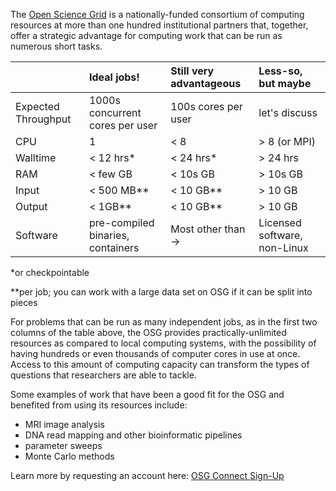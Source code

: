 [title]: - "Is the Open Science Grid for You?"


The [Open Science Grid][osg] is a nationally-funded consortium of computing resources 
at more than one hundred institutional partners that, together, offer a strategic 
advantage for computing work that can be run as numerous short tasks. 


|   		| **Ideal jobs!** | **Still very advantageous** | **Less-so, but maybe** | 
|:----------|:--------------|:--------------|:--------------|
| Expected Throughput		|	1000s concurrent cores per user |	100s cores per user |	let's discuss |
| CPU		|	1			|	< 8			|	> 8 (or MPI)|
| Walltime	| 	< 12 hrs*	|	< 24 hrs*	|	> 24 hrs	|
| RAM		| 	< few GB	|	< 10s GB	|	> 10s GB	|
| Input		| 	< 500 MB**	|	< 10 GB**	|	> 10 GB		|
| Output	| 	< 1GB**		|	< 10 GB**	|	> 10 GB		|
| Software	| pre-compiled binaries, containers | Most other than -> | Licensed software, non-Linux |

*or checkpointable

**per job; you can work with a large data set on OSG if it can be split into pieces

For problems that can be run as many independent jobs, as in the first two columns 
of the table above, the OSG provides practically-unlimited resources as 
compared to local computing systems, with the possibility 
of having hundreds or even thousands of computer cores in use at once. Access 
to this amount of computing capacity can transform the types of questions that researchers 
are able to tackle. 

Some examples of work that have been a good fit for the OSG and benefited from 
using its resources include: 

- MRI image analysis
- DNA read mapping and other bioinformatic pipelines
- parameter sweeps
- Monte Carlo methods

Learn more by requesting an account here: [OSG Connect Sign-Up][account-request]

[osg]: https://opensciencegrid.org/
[account-request]: https://osgconnect.net/signup
